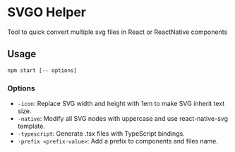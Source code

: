 # **SVGO Helper**

Tool to quick convert multiple svg files in React or ReactNative components

## Usage

```
npm start [-- options]
```

### Options
- `-icon`: Replace SVG width and height with 1em to make SVG inherit text size.
- `-native`: Modify all SVG nodes with uppercase and use react-native-svg template.
- `-typescript`: Generate .tsx files with TypeScript bindings.
- `-prefix <prefix-value>`: Add a prefix to components and files name.